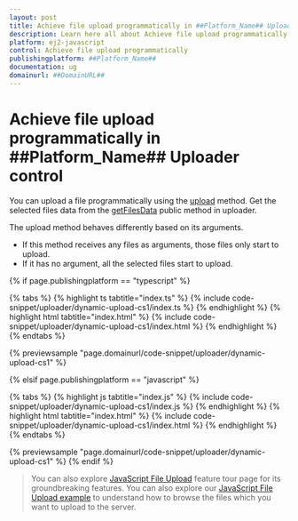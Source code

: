 ```yaml
---
layout: post
title: Achieve file upload programmatically in ##Platform_Name## Uploader control | Syncfusion
description: Learn here all about Achieve file upload programmatically in Syncfusion ##Platform_Name## Uploader control of Syncfusion Essential JS 2 and more.
platform: ej2-javascript
control: Achieve file upload programmatically 
publishingplatform: ##Platform_Name##
documentation: ug
domainurl: ##DomainURL##
---
```


# Achieve file upload programmatically in ##Platform_Name## Uploader control

You can upload a file programmatically using the [upload](../../api/uploader/#upload) method. Get the selected files data from the [getFilesData](../../api/uploader/#getfilesdata) public method in uploader.

The upload method behaves differently based on its arguments.
* If this method receives any files as arguments, those files only start to upload.
* If it has no argument, all the selected files start to upload.

{% if page.publishingplatform == "typescript" %}

 {% tabs %}
{% highlight ts tabtitle="index.ts" %}
{% include code-snippet/uploader/dynamic-upload-cs1/index.ts %}
{% endhighlight %}
{% highlight html tabtitle="index.html" %}
{% include code-snippet/uploader/dynamic-upload-cs1/index.html %}
{% endhighlight %}
{% endtabs %}
        
{% previewsample "page.domainurl/code-snippet/uploader/dynamic-upload-cs1" %}

{% elsif page.publishingplatform == "javascript" %}

{% tabs %}
{% highlight js tabtitle="index.js" %}
{% include code-snippet/uploader/dynamic-upload-cs1/index.js %}
{% endhighlight %}
{% highlight html tabtitle="index.html" %}
{% include code-snippet/uploader/dynamic-upload-cs1/index.html %}
{% endhighlight %}
{% endtabs %}

{% previewsample "page.domainurl/code-snippet/uploader/dynamic-upload-cs1" %}
{% endif %}

> You can also explore [JavaScript File Upload](https://www.syncfusion.com/javascript-ui-controls/js-file-upload) feature tour page for its groundbreaking features. You can also explore our [JavaScript File Upload example](https://ej2.syncfusion.com/demos/#/material/uploader/default.html) to understand how to browse the files which you want to upload to the server.